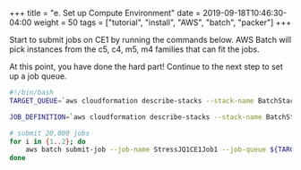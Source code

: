 +++
title = "e. Set up Compute Environment"
date = 2019-09-18T10:46:30-04:00
weight = 50
tags = ["tutorial", "install", "AWS", "batch", "packer"]
+++

Start to submit jobs on CE1 by running the commands below. AWS Batch will pick instances from the c5, c4, m5, m4 families that can fit the jobs.

At this point, you have done the hard part! Continue to the next step to set up a job queue.

```bash
#!/bin/bash
TARGET_QUEUE=`aws cloudformation describe-stacks --stack-name BatchStack --query "Stacks[0].Outputs[?OutputKey=='JobQueue1'].OutputValue" --output text`

JOB_DEFINITION=`aws cloudformation describe-stacks --stack-name BatchStack --query "Stacks[0].Outputs[?OutputKey=='JobDefinition'].OutputValue" --output text`

# submit 20,000 jobs
for i in {1..2}; do
    aws batch submit-job --job-name StressJQ1CE1Job1 --job-queue ${TARGET_QUEUE} --job-definition ${JOB_DEFINITION} --array-properties '{"size":10000}'
done
```

